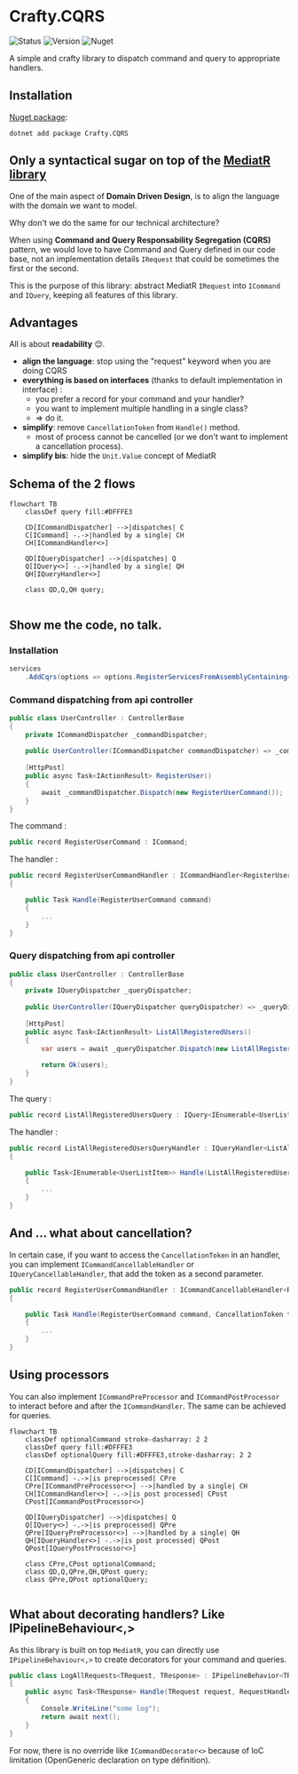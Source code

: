 # Crafty.CQRS

![Status](https://github.com/pierregillon/Crafty.CQRS/actions/workflows/dotnet.yml/badge.svg)
![Version](https://img.shields.io/badge/dynamic/xml?color=blue&label=version&prefix=v&query=//Project/PropertyGroup/Version/text()&url=https://raw.githubusercontent.com/pierregillon/Crafty.CQRS/main/src/Crafty.CQRS/Crafty.CQRS.csproj)
![Nuget](https://img.shields.io/badge/Nuget-available%20-green)

A simple and crafty library to dispatch command and query to appropriate handlers.

## Installation

[Nuget package](https://www.nuget.org/packages/Crafty.CQRS):

    dotnet add package Crafty.CQRS

## Only a syntactical sugar on top of the [MediatR library](https://github.com/jbogard/MediatR)

One of the main aspect of **Domain Driven Design**, is to align the language with the domain we want to model.

Why don't we do the same for our technical architecture?

When using **Command and Query Responsability Segregation (CQRS)** pattern, we would love to have Command and Query
defined in our code base, not an implementation details `IRequest` that could be sometimes the first or the second.

This is the purpose of this library: abstract MediatR `IRequest` into `ICommand` and `IQuery`, keeping all features of this library.

## Advantages

All is about **readability** 😌.

- **align the language**: stop using the "request" keyword when you are doing CQRS
- **everything is based on interfaces** (thanks to default implementation in interface) : 
  - you prefer a record for your command and your handler?
  - you want to implement multiple handling in a single class?
  - => do it.
- **simplify**: remove `CancellationToken` from `Handle()` method.
  - most of process cannot be cancelled (or we don't want to implement a cancellation process).
- **simplify bis**: hide the `Unit.Value` concept of MediatR

## Schema of the 2 flows

```mermaid
flowchart TB
    classDef query fill:#DFFFE3

    CD[ICommandDispatcher] -->|dispatches| C
    C[ICommand] -.->|handled by a single| CH
    CH[ICommandHandler<>]

    QD[IQueryDispatcher] -->|dispatches| Q
    Q[IQuery<>] -.->|handled by a single| QH
    QH[IQueryHandler<>]

    class QD,Q,QH query;
    
```

## Show me the code, no talk.

### Installation

```csharp
services
    .AddCqrs(options => options.RegisterServicesFromAssemblyContaining<XXX>())
```

### Command dispatching from api controller

```csharp
public class UserController : ControllerBase
{
    private ICommandDispatcher _commandDispatcher;
    
    public UserController(ICommandDispatcher commandDispatcher) => _commandDispatcher = commandDispatcher;
  
    [HttpPost]
    public async Task<IActionResult> RegisterUser()
    {
        await _commandDispatcher.Dispatch(new RegisterUserCommand());
    }
}
```

The command :
```csharp
public record RegisterUserCommand : ICommand;
```

The handler :
```csharp
public record RegisterUserCommandHandler : ICommandHandler<RegisterUserCommand>
{

    public Task Handle(RegisterUserCommand command)
    {
        ...
    }
}
```

### Query dispatching from api controller

```csharp
public class UserController : ControllerBase
{
    private IQueryDispatcher _queryDispatcher;
    
    public UserController(IQueryDispatcher queryDispatcher) => _queryDispatcher = queryDispatcher;
  
    [HttpPost]
    public async Task<IActionResult> ListAllRegisteredUsers()
    {
        var users = await _queryDispatcher.Dispatch(new ListAllRegisteredUsersQuery());
        
        return Ok(users);
    }
}
```

The query :
```csharp
public record ListAllRegisteredUsersQuery : IQuery<IEnumerable<UserListItem>>;
```

The handler :
```csharp
public record ListAllRegisteredUsersQueryHandler : IQueryHandler<ListAllRegisteredUsersQuery, IEnumerable<UserListItem>>
{

    public Task<IEnumerable<UserListItem>> Handle(ListAllRegisteredUsersQuery query)
    {
        ...
    }
}
```

## And ... what about cancellation?

In certain case, if you want to access the `CancellationToken` in an handler, 
you can implement `ICommandCancellableHandler` or `IQueryCancellableHandler`, that add the token as a second parameter.

```csharp
public record RegisterUserCommandHandler : ICommandCancellableHandler<RegisterUserCommand>
{

    public Task Handle(RegisterUserCommand command, CancellationToken token)
    {
        ...
    }
}
```

## Using processors

You can also implement `ICommandPreProcessor` and `ICommandPostProcessor` to interact before and after the `ICommandHandler`.
The same can be achieved for queries.

```mermaid
flowchart TB
    classDef optionalCommand stroke-dasharray: 2 2
    classDef query fill:#DFFFE3
    classDef optionalQuery fill:#DFFFE3,stroke-dasharray: 2 2

    CD[ICommandDispatcher] -->|dispatches| C
    C[ICommand] -.->|is preprocessed| CPre
    CPre[ICommandPreProcessor<>] -->|handled by a single| CH
    CH[ICommandHandler<>] -.->|is post processed| CPost
    CPost[ICommandPostProcessor<>]

    QD[IQueryDispatcher] -->|dispatches| Q
    Q[IQuery<>] -.->|is preprocessed| QPre
    QPre[IQueryPreProcessor<>] -->|handled by a single| QH
    QH[IQueryHandler<>] -.->|is post processed| QPost
    QPost[IQueryPostProcessor<>]

    class CPre,CPost optionalCommand;
    class QD,Q,QPre,QH,QPost query;
    class QPre,QPost optionalQuery;
    
```

## What about decorating handlers? Like IPipelineBehaviour<,>

As this library is built on top `MediatR`, you can directly use `IPipelineBehaviour<,>` to create decorators for your command and queries.

```csharp
public class LogAllRequests<TRequest, TResponse> : IPipelineBehavior<TRequest, TResponse> where TRequest : notnull
{
    public async Task<TResponse> Handle(TRequest request, RequestHandlerDelegate<TResponse> next, CancellationToken cancellationToken)
    {
        Console.WriteLine("some log");
        return await next();
    }
}
```

For now, there is no override like `ICommandDecorator<>` because of IoC limitation (OpenGeneric declaration on type définition).


